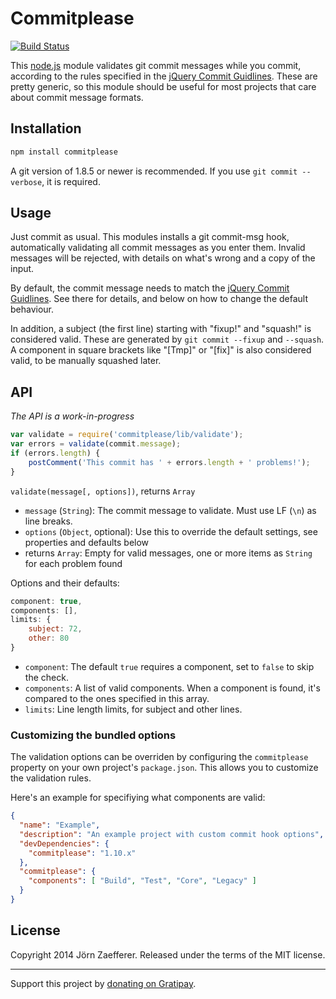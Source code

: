 # Commitplease

[![Build Status](https://secure.travis-ci.org/jzaefferer/commitplease.png)](http://travis-ci.org/jzaefferer/commitplease)

This [node.js](http://nodejs.org/) module validates git commit messages while you commit, according to the rules specified in the [jQuery Commit Guidlines](http://contribute.jquery.org/commits-and-pull-requests/#commit-guidelines). These are pretty generic, so this module should be useful for most projects that care about commit message formats.

## Installation

```js
npm install commitplease
```

A git version of 1.8.5 or newer is recommended. If you use `git commit --verbose`, it is required.

## Usage

Just commit as usual. This modules installs a git commit-msg hook, automatically validating all commit messages as you enter them. Invalid messages will be rejected, with details on what's wrong and a copy of the input.

By default, the commit message needs to match the [jQuery Commit Guidlines](http://contribute.jquery.org/commits-and-pull-requests/#commit-guidelines). See there for details, and below on how to change the default behaviour.

In addition, a subject (the first line) starting with "fixup!" and "squash!" is considered valid. These are generated by `git commit --fixup` and `--squash`. A component in square brackets like "[Tmp]" or "[fix]" is also considered valid, to be manually squashed later.

## API

*The API is a work-in-progress*

```js
var validate = require('commitplease/lib/validate');
var errors = validate(commit.message);
if (errors.length) {
	postComment('This commit has ' + errors.length + ' problems!');
}
```

`validate(message[, options])`, returns `Array`

* `message` (`String`): The commit message to validate. Must use LF (`\n`) as line breaks.
* `options` (`Object`, optional): Use this to override the default settings, see properties and defaults below
* returns `Array`: Empty for valid messages, one or more items as `String` for each problem found

Options and their defaults:

```js
component: true,
components: [],
limits: {
	subject: 72,
	other: 80
}
```

* `component`: The default `true` requires a component, set to `false` to skip the check.
* `components`: A list of valid components. When a component is found, it's compared to the ones specified in this array.
* `limits`: Line length limits, for subject and other lines.

### Customizing the bundled options

The validation options can be overriden by configuring the `commitplease` property on your own project's `package.json`. This allows you to customize the validation rules.

Here's an example for specifiying what components are valid:

```json
{
  "name": "Example",
  "description": "An example project with custom commit hook options",
  "devDependencies": {
    "commitplease": "1.10.x"
  },
  "commitplease": {
    "components": [ "Build", "Test", "Core", "Legacy" ]
  }
}
```


## License
Copyright 2014 Jörn Zaefferer. Released under the terms of the MIT license.

---

Support this project by [donating on Gratipay](https://gratipay.com/jzaefferer/).
